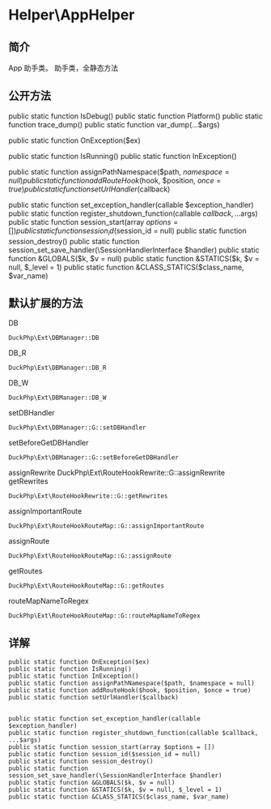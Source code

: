 # Helper\AppHelper

## 简介

App 助手类。 
助手类，全静态方法

## 公开方法
public static function IsDebug()
public static function Platform()
public static function trace_dump()
public static function var_dump(...$args)

public static function OnException($ex)

public static function IsRunning()
public static function InException()

public static function assignPathNamespace($path, $namespace = null)
public static function addRouteHook($hook, $position, $once = true)
public static function setUrlHandler($callback)

public static function set_exception_handler(callable $exception_handler)
public static function register_shutdown_function(callable $callback, ...$args)
public static function session_start(array $options = [])
public static function session_id($session_id = null)
public static function session_destroy()
public static function session_set_save_handler(\SessionHandlerInterface $handler)
public static function &GLOBALS($k, $v = null)
public static function &STATICS($k, $v = null, $_level = 1)
public static function &CLASS_STATICS($class_name, $var_name)
## 默认扩展的方法

DB
    
    DuckPhp\Ext\DBManager::DB
DB_R
    
    DuckPhp\Ext\DBManager::DB_R
DB_W
    
    DuckPhp\Ext\DBManager::DB_W
setDBHandler
    
    DuckPhp\Ext\DBManager::G::setDBHandler
setBeforeGetDBHandler
    
    DuckPhp\Ext\DBManager::G::setBeforeGetDBHandler
assignRewrite  DuckPhp\Ext\RouteHookRewrite::G::assignRewrite
getRewrites
    
    DuckPhp\Ext\RouteHookRewrite::G::getRewrites
assignImportantRoute
    
    DuckPhp\Ext\RouteHookRouteMap::G::assignImportantRoute
assignRoute
    
    DuckPhp\Ext\RouteHookRouteMap::G::assignRoute
getRoutes
    
    DuckPhp\Ext\RouteHookRouteMap::G::getRoutes
routeMapNameToRegex

    DuckPhp\Ext\RouteHookRouteMap::G::routeMapNameToRegex
## 详解



    public static function OnException($ex)
    public static function IsRunning()
    public static function InException()
    public static function assignPathNamespace($path, $namespace = null)
    public static function addRouteHook($hook, $position, $once = true)
    public static function setUrlHandler($callback)
    
    
    public static function set_exception_handler(callable $exception_handler)
    public static function register_shutdown_function(callable $callback, ...$args)
    public static function session_start(array $options = [])
    public static function session_id($session_id = null)
    public static function session_destroy()
    public static function session_set_save_handler(\SessionHandlerInterface $handler)
    public static function &GLOBALS($k, $v = null)
    public static function &STATICS($k, $v = null, $_level = 1)
    public static function &CLASS_STATICS($class_name, $var_name)
